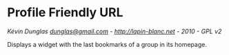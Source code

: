 Profile Friendly URL
===================
*Kévin Dunglas <dunglas@gmail.com> - http://lapin-blanc.net - 2010 - GPL v2*

Displays a widget with the last bookmarks of a group in its homepage.
